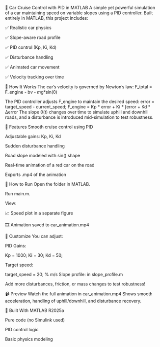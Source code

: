 🚗 Car Cruise Control with PID in MATLAB
A simple yet powerful simulation of a car maintaining speed on variable slopes using a PID controller. Built entirely in MATLAB, this project includes:

✅ Realistic car physics

✅ Slope-aware road profile

✅ PID control (Kp, Ki, Kd)

✅ Disturbance handling

✅ Animated car movement

✅ Velocity tracking over time


🧠 How It Works
The car’s velocity is governed by Newton’s law:
F_total = F_engine - b*v - m*g*sin(θ)

The PID controller adjusts F_engine to maintain the desired speed:
error = target_speed - current_speed;
F_engine = Kp * error + Ki * ∫error + Kd * Δerror
The slope θ(t) changes over time to simulate uphill and downhill roads, and a disturbance is introduced mid-simulation to test robustness.

🎯 Features
Smooth cruise control using PID

Adjustable gains: Kp, Ki, Kd

Sudden disturbance handling

Road slope modeled with sin() shape

Real-time animation of a red car on the road

Exports .mp4 of the animation

🚀 How to Run
Open the folder in MATLAB.

Run main.m.

View:

📈 Speed plot in a separate figure

🎞️ Animation saved to car_animation.mp4

🔧 Customize
You can adjust:

PID Gains:

Kp = 1000;
Ki = 30;
Kd = 50;

Target speed:

target_speed = 20;  % m/s
Slope profile: in slope_profile.m

Add more disturbances, friction, or mass changes to test robustness!

📹 Preview
Watch the full animation in car_animation.mp4
Shows smooth acceleration, handling of uphill/downhill, and disturbance recovery.

🤖 Built With
MATLAB R2025a

Pure code (no Simulink used)

PID control logic

Basic physics modeling

